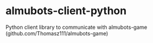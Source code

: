 # almubots-client-python
Python client library to communicate with almubots-game (github.com/Thomasz111/almubots-game)
